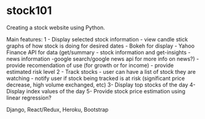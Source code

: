 # stock101

Creating a stock website using Python.

Main features:
1 - Display selected stock information
    - view candle stick graphs of how stock is doing for desired dates
        - Bokeh for display
        - Yahoo Finance API for data (get/summary  - stock information
                                        and get-insights - news information
                                                -google search/google news api for more info on news?)
    - provide recomendation of use (for growth or for income)
    - provide estimated risk level
2 - Track stocks
    - user can have a list of stock they are watching
    - notify user if stock being tracked is at risk (significant price decrease, high volume exchanged, etc)
3- Display top stocks of the day
4- Display index values of the day
5- Provide stock price estimation using linear regression?

Django, React/Redux, Heroku, Bootstrap